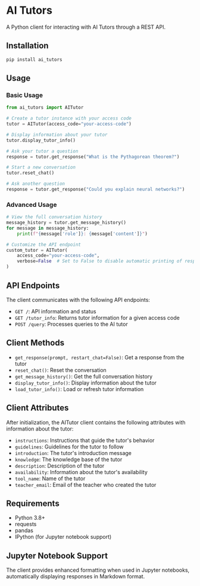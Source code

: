 # AI Tutors

A Python client for interacting with AI Tutors through a REST API.

## Installation

```bash
pip install ai_tutors
```

## Usage

### Basic Usage

```python
from ai_tutors import AITutor

# Create a tutor instance with your access code
tutor = AITutor(access_code="your-access-code")

# Display information about your tutor
tutor.display_tutor_info()

# Ask your tutor a question
response = tutor.get_response("What is the Pythagorean theorem?")

# Start a new conversation
tutor.reset_chat()

# Ask another question
response = tutor.get_response("Could you explain neural networks?")
```

### Advanced Usage

```python
# View the full conversation history
message_history = tutor.get_message_history()
for message in message_history:
    print(f"{message['role']}: {message['content']}")

# Customize the API endpoint
custom_tutor = AITutor(
    access_code="your-access-code",
    verbose=False  # Set to False to disable automatic printing of responses
)
```

## API Endpoints

The client communicates with the following API endpoints:

- `GET /`: API information and status
- `GET /tutor_info`: Returns tutor information for a given access code
- `POST /query`: Processes queries to the AI tutor

## Client Methods

- `get_response(prompt, restart_chat=False)`: Get a response from the tutor
- `reset_chat()`: Reset the conversation
- `get_message_history()`: Get the full conversation history
- `display_tutor_info()`: Display information about the tutor
- `load_tutor_info()`: Load or refresh tutor information

## Client Attributes

After initialization, the AITutor client contains the following attributes with information about the tutor:

- `instructions`: Instructions that guide the tutor's behavior
- `guidelines`: Guidelines for the tutor to follow
- `introduction`: The tutor's introduction message
- `knowledge`: The knowledge base of the tutor
- `description`: Description of the tutor
- `availability`: Information about the tutor's availability
- `tool_name`: Name of the tutor
- `teacher_email`: Email of the teacher who created the tutor

## Requirements

- Python 3.8+
- requests
- pandas
- IPython (for Jupyter notebook support)

## Jupyter Notebook Support

The client provides enhanced formatting when used in Jupyter notebooks, automatically displaying responses in Markdown format. 